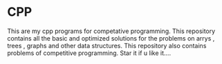 # CPP
This are my cpp programs for competative programming.
This repository contains all the basic and optimized solutions for the problems on arrys , trees , graphs and other data structures.
This repository also contains problems of competitive programming.
Star it if u like it....
